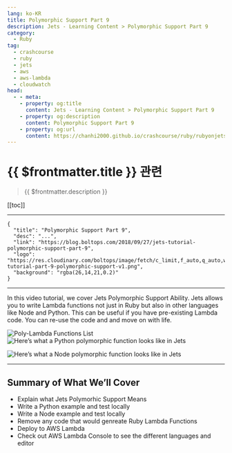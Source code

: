 ```yaml
---
lang: ko-KR
title: Polymorphic Support Part 9
description: Jets - Learning Content > Polymorphic Support Part 9
category:
  - Ruby
tag:
  - crashcourse
  - ruby
  - jets
  - aws
  - aws-lambda
  - cloudwatch
head:
  - - meta:
    - property: og:title
      content: Jets - Learning Content > Polymorphic Support Part 9
    - property: og:description
      content: Polymorphic Support Part 9
    - property: og:url
      content: https://chanhi2000.github.io/crashcourse/ruby/rubyonjets-learning-content/20180927-jets-tutorial-polymorphic-support-part-9.html
---
```


# {{ $frontmatter.title }} 관련

> {{ $frontmatter.description }}

[[toc]]

---

```component VPCard
{
  "title": "Polymorphic Support Part 9",
  "desc": "...",
  "link": "https://blog.boltops.com/2018/09/27/jets-tutorial-polymorphic-support-part-9",
  "logo": "https://res.cloudinary.com/boltops/image/fetch/c_limit,f_auto,q_auto,w_584/https://blog.boltops.com/img/posts/2018/09/jets-tutorial-part-9-polymorphic-support-v1.png",
  "background": "rgba(26,14,21,0.2)"
}
```

---

<VidStack src="youtube/asylnFoKAYA"/>

In this video tutorial, we cover Jets Polymorphic Support Ability. Jets allows you to write Lambda functions not just in Ruby but also in other languages like Node and Python. This can be useful if you have pre-existing Lambda code. You can re-use the code and and move on with life.

![Poly-Lambda Functions List](https://blog.boltops.com/img/posts/2018/09/poly-lambda-functions-list.png)
![Here’s what a Python polymorphic function looks like in Jets](https://blog.boltops.com/img/posts/2018/09/poly-lambda-function-edit-python.png)




![Here’s what a Node polymorphic function looks like in Jets](https://blog.boltops.com/img/posts/2018/09/poly-lambda-function-edit-node.png)


---

## Summary of What We’ll Cover

- Explain what Jets Polymorhic Support Means
- Write a Python example and test locally
- Write a Node example and test locally
- Remove any code that would genreate Ruby Lambda Functions
- Deploy to AWS Lambda
- Check out AWS Lambda Console to see the different languages and editor